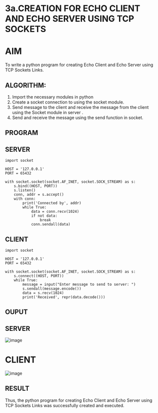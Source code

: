 # 3a.CREATION FOR ECHO CLIENT AND ECHO SERVER USING TCP SOCKETS
# AIM
To write a python program for creating Echo Client and Echo Server using TCP
Sockets Links.
## ALGORITHM:
1. Import the necessary modules in python
2. Create a socket connection to using the socket module.
3. Send message to the client and receive the message from the client using the Socket module in
 server .
4. Send and receive the message using the send function in socket.
## PROGRAM
## SERVER
```
import socket

HOST = '127.0.0.1'  
PORT = 65432       

with socket.socket(socket.AF_INET, socket.SOCK_STREAM) as s:
    s.bind((HOST, PORT))
    s.listen()
    conn, addr = s.accept()
    with conn:
        print('Connected by', addr)
        while True:
            data = conn.recv(1024)
            if not data:
                break
            conn.sendall(data)

```
## CLIENT
```
import socket

HOST = '127.0.0.1'  
PORT = 65432        

with socket.socket(socket.AF_INET, socket.SOCK_STREAM) as s:
    s.connect((HOST, PORT))
    while True:
        message = input("Enter message to send to server: ")
        s.sendall(message.encode())
        data = s.recv(1024)
        print('Received', repr(data.decode()))

```
## OUPUT
## SERVER
![image](https://github.com/Lokhnath10/3a.Sockets_Creation_for_Echo_Client_and_Echo_Server/assets/138969918/b6eb2406-bf7a-48d9-8477-7b6be636e25e)
# CLIENT
![image](https://github.com/Lokhnath10/3a.Sockets_Creation_for_Echo_Client_and_Echo_Server/assets/138969918/8cce530d-71e0-4e25-8cdf-ce85f779692f)

## RESULT
Thus, the python program for creating Echo Client and Echo Server using TCP Sockets Links 
was successfully created and executed.
